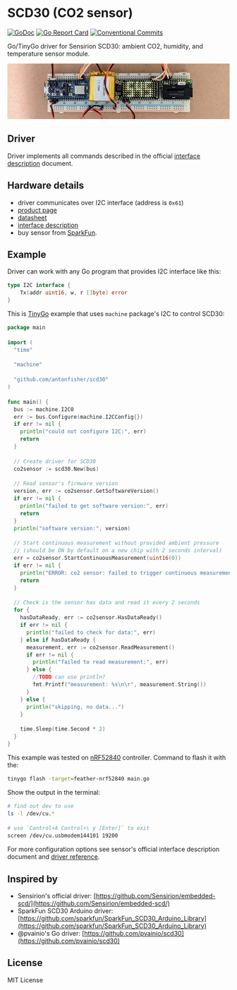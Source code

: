 # SCD30 (CO2 sensor)

[![GoDoc](https://godoc.org/github.com/antonfisher/scd30?status.svg)](https://godoc.org/github.com/antonfisher/scd30)
[![Go Report Card](https://goreportcard.com/badge/github.com/antonfisher/scd30)](https://goreportcard.com/report/github.com/antonfisher/scd30)
[![Conventional Commits](https://img.shields.io/badge/Conventional%20Commits-1.0.0-green.svg)](https://conventionalcommits.org)

Go/TinyGo driver for Sensirion SCD30: ambient CO2, humidity, and temperature
sensor module.

<p align="center">
    <img alt="photo of SCD30 sensor and led matrix showing CO2 reading" src="https://raw.githubusercontent.com/antonfisher/scd30/docs/images/scd30-demo.jpg">
</p>

## Driver

Driver implements all commands described in the official
[interface description](https://sensirion.com/media/documents/D7CEEF4A/6165372F/Sensirion_CO2_Sensors_SCD30_Interface_Description.pdf)
document.

## Hardware details

- driver communicates over I2C interface (address is `0x61`)
- [product page](https://sensirion.com/products/catalog/SCD30/)
- [datasheet](https://sensirion.com/media/documents/4EAF6AF8/61652C3C/Sensirion_CO2_Sensors_SCD30_Datasheet.pdf)
- [interface description](https://sensirion.com/media/documents/D7CEEF4A/6165372F/Sensirion_CO2_Sensors_SCD30_Interface_Description.pdf)
- buy sensor from [SparkFun](https://www.sparkfun.com/products/15112).

## Example

Driver can work with any Go program that provides I2C interface like this:
```go
type I2C interface {
	Tx(addr uint16, w, r []byte) error
}
```

This is [TinyGo](https://github.com/tinygo-org/tinygo) example that uses
`machine` package's I2C to control SCD30:

```go
package main

import (
  "time"

  "machine"

  "github.com/antonfisher/scd30"
)

func main() {
  bus := machine.I2C0
  err := bus.Configure(machine.I2CConfig{})
  if err != nil {
    println("could not configure I2C:", err)
    return
  }

  // Create driver for SCD30
  co2sensor := scd30.New(bus)

  // Read sensor's firmware version
  version, err := co2sensor.GetSoftwareVersion()
  if err != nil {
    println("failed to get software version:", err)
    return
  }
  println("software version:", version)

  // Start continuous measurement without provided ambient pressure
  // (should be ON by default on a new chip with 2 seconds interval)
  err = co2sensor.StartContinuousMeasurement(uint16(0))
  if err != nil {
    println("ERROR: co2 sensor: failed to trigger continuous measurement:", err)
    return
  }

  // Check is the sensor has data and read it every 2 seconds
  for {
    hasDataReady, err := co2sensor.HasDataReady()
    if err != nil {
      println("failed to check for data:", err)
    } else if hasDataReady {
      measurement, err := co2sensor.ReadMeasurement()
      if err != nil {
        println("failed to read measurement:", err)
      } else {
        //TODO can use println?
        fmt.Printf("measurement: %s\n\r", measurement.String())
      }
    } else {
      println("skipping, no data...")
    }

    time.Sleep(time.Second * 2)
  }
}
```

This example was tested on [nRF52840](https://www.adafruit.com/product/4062)
controller. Command to flash it with the:
```bash
tinygo flash -target=feather-nrf52840 main.go
```

Show the output in the terminal:
```bash
# find out dev to use
ls -l /dev/cu.*

# use `Control+A Control+\ y [Enter]` to exit
screen /dev/cu.usbmodem144101 19200
```

For more configuration options see sensor's official interface description
document and
[driver reference](https://godoc.org/github.com/antonfisher/scd30).

## Inspired by

- Sensirion's official driver: [https://github.com/Sensirion/embedded-scd/](https://github.com/Sensirion/embedded-scd/)
- SparkFun SCD30 Arduino driver: [https://github.com/sparkfun/SparkFun_SCD30_Arduino_Library](https://github.com/sparkfun/SparkFun_SCD30_Arduino_Library)
- @pvainio's Go driver: [https://github.com/pvainio/scd30](https://github.com/pvainio/scd30)

## License

MIT License
